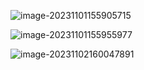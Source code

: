 ![image-20231101155905715](/Users/yuebinghui/Documents/program/github/note/images/image-20231101155905715.png)

![image-20231101155955977](/Users/yuebinghui/Documents/program/github/note/images/image-20231101155955977.png)

![image-20231102160047891](/Users/yuebinghui/Documents/program/github/note/images/image-20231102160047891.png)
